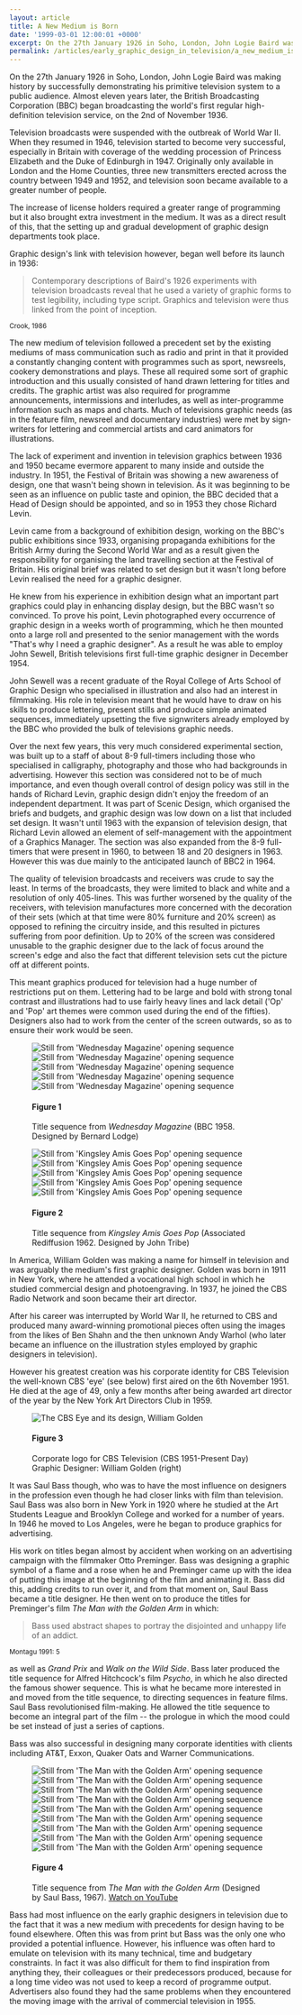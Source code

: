 ```yaml
---
layout: article
title: A New Medium is Born
date: '1999-03-01 12:00:01 +0000'
excerpt: On the 27th January 1926 in Soho, London, John Logie Baird was making history by successfully demonstrating his primitive television system to a public audience. Almost eleven years later, the British Broadcasting Corporation (BBC) began broadcasting the world's first regular high-definition television service, on the 2nd of November 1936.
permalink: /articles/early_graphic_design_in_television/a_new_medium_is_born/
---
```

On the 27th January 1926 in Soho, London, John Logie Baird was making history by successfully demonstrating his primitive television system to a public audience. Almost eleven years later, the British Broadcasting Corporation (BBC) began broadcasting the world's first regular high-definition television service, on the 2nd of November 1936.

Television broadcasts were suspended with the outbreak of World War II. When they resumed in 1946, television started to become very successful, especially in Britain with coverage of the wedding procession of Princess Elizabeth and the Duke of Edinburgh in 1947. Originally only available in London and the Home Counties, three new transmitters erected across the country between 1949 and 1952, and television soon became available to a greater number of people.

The increase of license holders required a greater range of programming but it also brought extra investment in the medium. It was as a direct result of this, that the setting up and gradual development of graphic design departments took place.

Graphic design's link with television however, began well before its launch in 1936:

  > Contemporary descriptions of Baird's 1926 experiments with television broadcasts reveal that he used a variety of graphic forms to test legibility, including type script. Graphics and television were thus linked from the point of inception.

<small>Crook, 1986</small>

The new medium of television followed a precedent set by the existing mediums of mass communication such as radio and print in that it provided a constantly changing content with programmes such as sport, newsreels, cookery demonstrations and plays. These all required some sort of graphic introduction and this usually consisted of hand drawn lettering for titles and credits. The graphic artist was also required for programme announcements, intermissions and interludes, as well as inter-programme information such as maps and charts. Much of televisions graphic needs (as in the feature film, newsreel and documentary industries) were met by sign-writers for lettering and commercial artists and card animators for illustrations.

The lack of experiment and invention in television graphics between 1936 and 1950 became evermore apparent to many inside and outside the industry. In 1951, the Festival of Britain was showing a new awareness of design, one that wasn't being shown in television. As it was beginning to be seen as an influence on public taste and opinion, the BBC decided that a Head of Design should be appointed, and so in 1953 they chose Richard Levin.

Levin came from a background of exhibition design, working on the BBC's public exhibitions since 1933, organising propaganda exhibitions for the British Army during the Second World War and as a result given the responsibility for organising the land travelling section at the Festival of Britain. His original brief was related to set design but it wasn't long before Levin realised the need for a graphic designer.

He knew from his experience in exhibition design what an important part graphics could play in enhancing display design, but the BBC wasn't so convinced. To prove his point, Levin photographed every occurrence of graphic design in a weeks worth of programming, which he then mounted onto a large roll and presented to the senior management with the words "That's why I need a graphic designer". As a result he was able to employ John Sewell, British televisions first full-time graphic designer in December 1954.

John Sewell was a recent graduate of the Royal College of Arts School of Graphic Design who specialised in illustration and also had an interest in filmmaking. His role in television meant that he would have to draw on his skills to produce lettering, present stills and produce simple animated sequences, immediately upsetting the five signwriters already employed by the BBC who provided the bulk of televisions graphic needs.

Over the next few years, this very much considered experimental section, was built up to a staff of about 8-9 full-timers including those who specialised in calligraphy, photography and those who had backgrounds in advertising. However this section was considered not to be of much importance, and even though overall control of design policy was still in the hands of Richard Levin, graphic design didn't enjoy the freedom of an independent department. It was part of Scenic Design, which organised the briefs and budgets, and graphic design was low down on a list that included set design. It wasn't until 1963 with the expansion of television design, that Richard Levin allowed an element of self-management with the appointment of a Graphics Manager. The section was also expanded from the 8-9 full-timers that were present in 1960, to between 18 and 20 designers in 1963. However this was due mainly to the anticipated launch of BBC2 in 1964.

The quality of television broadcasts and receivers was crude to say the least. In terms of the broadcasts, they were limited to black and white and a resolution of only 405-lines. This was further worsened by the quality of the receivers, with television manufactures more concerned with the decoration of their sets (which at that time were 80% furniture and 20% screen) as opposed to refining the circuitry inside, and this resulted in pictures suffering from poor definition. Up to 20% of the screen was considered unusable to the graphic designer due to the lack of focus around the screen's edge and also the fact that different television sets cut the picture off at different points.

This meant graphics produced for television had a huge number of restrictions put on them. Lettering had to be large and bold with strong tonal contrast and illustrations had to use fairly heavy lines and lack detail ('Op' and 'Pop' art themes were common used during the end of the fifties). Designers also had to work from the center of the screen outwards, so as to ensure their work would be seen.

<figure id="figure-1">
    <img class="left" src="/assets/articles/early_graphic_design_in_television/figure-1a.png" alt="Still from 'Wednesday Magazine' opening sequence" />
    <img class="left" src="/assets/articles/early_graphic_design_in_television/figure-1b.png" alt="Still from 'Wednesday Magazine' opening sequence" />
    <img class="left" src="/assets/articles/early_graphic_design_in_television/figure-1c.png" alt="Still from 'Wednesday Magazine' opening sequence" />
    <img class="left" src="/assets/articles/early_graphic_design_in_television/figure-1d.png" alt="Still from 'Wednesday Magazine' opening sequence" />
    <img class="left" src="/assets/articles/early_graphic_design_in_television/figure-1e.png" alt="Still from 'Wednesday Magazine' opening sequence" />
    <figcaption>
        <h4>Figure 1</h4>
        <p>Title sequence from <cite>Wednesday Magazine</cite> (BBC 1958. Designed by Bernard Lodge)</p>
    </figcaption>
</figure>

<figure id="figure-2">
    <img class="left" src="/assets/articles/early_graphic_design_in_television/figure-2a.png" alt="Still from 'Kingsley Amis Goes Pop' opening sequence" />
    <img class="left" src="/assets/articles/early_graphic_design_in_television/figure-2b.png" alt="Still from 'Kingsley Amis Goes Pop' opening sequence" />
    <img class="left" src="/assets/articles/early_graphic_design_in_television/figure-2c.png" alt="Still from 'Kingsley Amis Goes Pop' opening sequence" />
    <img class="left" src="/assets/articles/early_graphic_design_in_television/figure-2d.png" alt="Still from 'Kingsley Amis Goes Pop' opening sequence" />
    <img class="left" src="/assets/articles/early_graphic_design_in_television/figure-2e.png" alt="Still from 'Kingsley Amis Goes Pop' opening sequence" />
    <figcaption>
        <h4>Figure 2</h4>
        <p>Title sequence from <cite>Kingsley Amis Goes Pop</cite> (Associated Rediffusion 1962. Designed by John Tribe)</p>
    </figcaption>
</figure>

In America, William Golden was making a name for himself in television and was arguably the medium's first graphic designer. Golden was born in 1911 in New York, where he attended a vocational high school in which he studied commercial design and photoengraving. In 1937, he joined the CBS Radio Network and soon became their art director.

After his career was interrupted by World War II, he returned to CBS and produced many award-winning promotional pieces often using the images from the likes of Ben Shahn and the then unknown Andy Warhol (who later became an influence on the illustration styles employed by graphic designers in television).

However his greatest creation was his corporate identity for CBS Television the well-known CBS 'eye' (see below) first aired on the 6th November 1951. He died at the age of 49, only a few months after being awarded art director of the year by the New York Art Directors Club in 1959.

<figure id="figure-3">
    <img src="/assets/articles/early_graphic_design_in_television/figure-3.png" alt="The CBS Eye and its design, William Golden"/>
    <figcaption>
        <h4>Figure 3</h4>
        <p>Corporate logo for CBS Television (CBS 1951-Present Day)<br />Graphic Designer: William Golden (right)</p>
    </figcaption>
</figure>

It was Saul Bass though, who was to have the most influence on designers in the profession even though he had closer links with film than television. Saul Bass was also born in New York in 1920 where he studied at the Art Students League and Brooklyn College and worked for a number of years. In 1946 he moved to Los Angeles, were he began to produce graphics for advertising.

His work on titles began almost by accident when working on an advertising campaign with the filmmaker Otto Preminger. Bass was designing a graphic symbol of a flame and a rose when he and Preminger came up with the idea of putting this image at the beginning of the film and animating it. Bass did this, adding credits to run over it, and from that moment on, Saul Bass became a title designer. He then went on to produce the titles for Preminger's film <cite>The Man with the Golden Arm</cite> in which:

  > Bass used abstract shapes to portray the disjointed and unhappy life of an addict.

<small>Montagu 1991: 5</small>

as well as <cite>Grand Prix</cite> and <cite>Walk on the Wild Side</cite>. Bass later produced the title sequence for Alfred Hitchcock's film <cite>Psycho</cite>, in which he also directed the famous shower sequence. This is what he became more interested in and moved from the title sequence, to directing sequences in feature films. Saul Bass revolutionised film-making. He allowed the title sequence to become an integral part of the film -- the prologue in which the mood could be set instead of just a series of captions.

Bass was also successful in designing many corporate identities with clients including AT&T, Exxon, Quaker Oats and Warner Communications.

<figure id="figure-4">
    <img class="left" src="/assets/articles/early_graphic_design_in_television/figure-4a.png" alt="Still from 'The Man with the Golden Arm' opening sequence" />
    <img class="left" src="/assets/articles/early_graphic_design_in_television/figure-4b.png" alt="Still from 'The Man with the Golden Arm' opening sequence" /> 
    <img class="left" src="/assets/articles/early_graphic_design_in_television/figure-4c.png" alt="Still from 'The Man with the Golden Arm' opening sequence" />
    <img class="left" src="/assets/articles/early_graphic_design_in_television/figure-4d.png" alt="Still from 'The Man with the Golden Arm' opening sequence" />
    <img class="left" src="/assets/articles/early_graphic_design_in_television/figure-4e.png" alt="Still from 'The Man with the Golden Arm' opening sequence" /> 
    <img class="left" src="/assets/articles/early_graphic_design_in_television/figure-4f.png" alt="Still from 'The Man with the Golden Arm' opening sequence" />
    <img class="left" src="/assets/articles/early_graphic_design_in_television/figure-4g.png" alt="Still from 'The Man with the Golden Arm' opening sequence" />
    <img class="left" src="/assets/articles/early_graphic_design_in_television/figure-4h.png" alt="Still from 'The Man with the Golden Arm' opening sequence" /> 
    <img class="left" src="/assets/articles/early_graphic_design_in_television/figure-4i.png" alt="Still from 'The Man with the Golden Arm' opening sequence" />
    <figcaption>
        <h4>Figure 4</h4>
        <p>Title sequence from <cite>The Man with the Golden Arm</cite> (Designed by Saul Bass, 1967). <a href="http://www.youtube.com/watch?v=eGnpJ_KdqZE" rel="related">Watch on YouTube</a></p>
    </figcaption>
</figure>

Bass had most influence on the early graphic designers in television due to the fact that it was a new medium with precedents for design having to be found elsewhere. Often this was from print but Bass was the only one who provided a potential influence. However, his influence was often hard to emulate on television with its many technical, time and budgetary constraints. In fact it was also difficult for them to find inspiration from anything they, their colleagues or their predecessors produced, because for a long time video was not used to keep a record of programme output. Advertisers also found they had the same problems when they encountered the moving image with the arrival of commercial television in 1955.